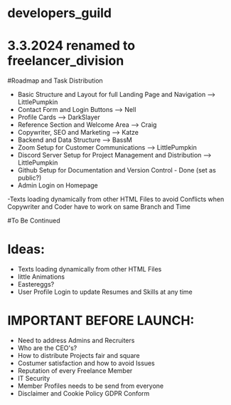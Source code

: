 # developers_guild
# 3.3.2024 renamed to freelancer_division
#Roadmap and Task Distribution

- Basic Structure and Layout for full Landing Page and Navigation --> LittlePumpkin
- Contact Form and Login Buttons --> Nell
- Profile Cards --> DarkSlayer
- Reference Section and Welcome Area --> Craig
- Copywriter, SEO and Marketing --> Katze
- Backend and Data Structure --> BassM
- Zoom Setup for Customer Communications --> LittlePumpkin
- Discord Server Setup for Project Management and Distribution --> LittlePumpkin
- Github Setup for Documentation and Version Control - Done (set as public?)
- Admin Login on Homepage

-Texts loading dynamically from other HTML Files to avoid Conflicts when Copywriter and Coder have to work on same Branch and Time

#To Be Continued

# Ideas:

- Texts loading dynamically from other HTML Files
- little Animations
- Eastereggs?
- User Profile Login to update Resumes and Skills at any time

# IMPORTANT BEFORE LAUNCH:
- Need to address Admins and Recruiters
- Who are the CEO's?
- How to distribute Projects fair and square
- Costumer satisfaction and how to avoid Issues
- Reputation of every Freelance Member
- IT Security
- Member Profiles needs to be send from everyone
- Disclaimer and Cookie Policy GDPR Conform
